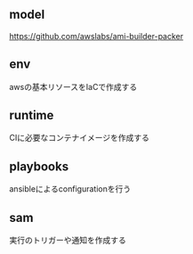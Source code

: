 
model
--
https://github.com/awslabs/ami-builder-packer

env
--

awsの基本リソースをIaCで作成する



runtime
--

CIに必要なコンテナイメージを作成する

playbooks
--
ansibleによるconfigurationを行う


sam
--

実行のトリガーや通知を作成する
